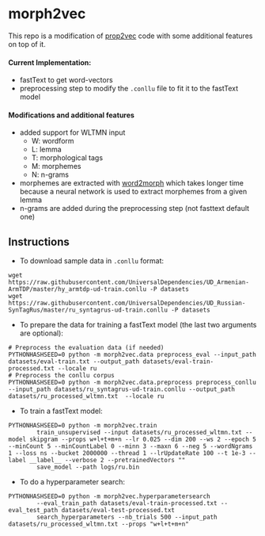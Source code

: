 # morph2vec

This repo is a modification of [prop2vec](https://github.com/oavraham1/prop2vec) code 
with some additional features on top of it.

#### Current Implementation:
* fastText to get word-vectors
* preprocessing step to modify the `.conllu` file to fit it to the fastText model

#### Modifications and additional features
* added support for WLTMN input
    * W: wordform
    * L: lemma
    * T: morphological tags
    * M: morphemes
    * N: n-grams
* morphemes are extracted with [word2morph](https://github.com/MartinXPN/word2morph)
which takes longer time because a neural network is used to extract
morphemes from a given lemma
* n-grams are added during the preprocessing step (not fasttext default one)

## Instructions
* To download sample data in `.conllu` format:
```commandline
wget https://raw.githubusercontent.com/UniversalDependencies/UD_Armenian-ArmTDP/master/hy_armtdp-ud-train.conllu -P datasets
wget https://raw.githubusercontent.com/UniversalDependencies/UD_Russian-SynTagRus/master/ru_syntagrus-ud-train.conllu -P datasets
```

* To prepare the data for training a fastText model (the last two arguments are optional):
```commandline
# Preprocess the evaluation data (if needed)
PYTHONHASHSEED=0 python -m morph2vec.data preprocess_eval --input_path datasets/eval-train.txt --output_path datasets/eval-train-processed.txt --locale ru
# Preprocess the conllu corpus
PYTHONHASHSEED=0 python -m morph2vec.data.preprocess preprocess_conllu --input_path datasets/ru_syntagrus-ud-train.conllu --output_path datasets/ru_processed_wltmn.txt  --locale ru
```

* To train a fastText model:
```commandline
PYTHONHASHSEED=0 python -m morph2vec.train 
        train_unsupervised --input datasets/ru_processed_wltmn.txt --model skipgram --props w+l+t+m+n --lr 0.025 --dim 200 --ws 2 --epoch 5 --minCount 5 --minCountLabel 0 --minn 3 --maxn 6 --neg 5 --wordNgrams 1 --loss ns --bucket 2000000 --thread 1 --lrUpdateRate 100 --t 1e-3 --label __label__ --verbose 2 --pretrainedVectors ""
        save_model --path logs/ru.bin
```

* To do a hyperparameter search:
```commandline
PYTHONHASHSEED=0 python -m morph2vec.hyperparametersearch
        --eval_train_path datasets/eval-train-processed.txt --eval_test_path datasets/eval-test-processed.txt
        search_hyperparameters --nb_trials 500 --input_path datasets/ru_processed_wltmn.txt --props "w+l+t+m+n"
```
